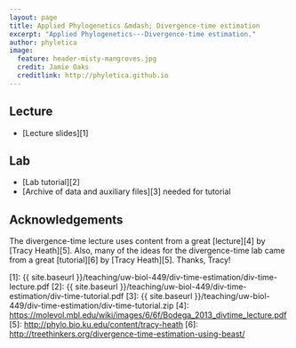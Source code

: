 ```yaml
---
layout: page
title: Applied Phylogenetics &mdash; Divergence-time estimation
excerpt: "Applied Phylogenetics---Divergence-time estimation."
author: phyletica
image:
  feature: header-misty-mangroves.jpg
  credit: Jamie Oaks
  creditlink: http://phyletica.github.io
---
```


## Lecture

*   [Lecture slides][1]

## Lab

*   [Lab tutorial][2]
*   [Archive of data and auxiliary files][3] needed for tutorial

## Acknowledgements

The divergence-time lecture uses content from a great [lecture][4] by [Tracy Heath][5]. Also, many of the ideas for the divergence-time lab came from a great [tutorial][6] by [Tracy Heath][5]. Thanks, Tracy!


 [1]: {{ site.baseurl }}/teaching/uw-biol-449/div-time-estimation/div-time-lecture.pdf
 [2]: {{ site.baseurl }}/teaching/uw-biol-449/div-time-estimation/div-time-tutorial.pdf
 [3]: {{ site.baseurl }}/teaching/uw-biol-449/div-time-estimation/div-time-tutorial.zip
 [4]: https://molevol.mbl.edu/wiki/images/6/6f/Bodega_2013_divtime_lecture.pdf
 [5]: http://phylo.bio.ku.edu/content/tracy-heath
 [6]: http://treethinkers.org/divergence-time-estimation-using-beast/
